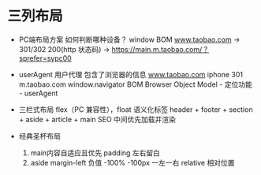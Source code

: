 # 三列布局

- PC端布局方案
    如何判断哪种设备？  window BOM 
    www.taobao.com -> 301/302 200(http 状态码) -> https://main.m.taobao.com/？sprefer=sypc00


- userAgent
    用户代理    包含了浏览器的信息
    www.taobao.com
        iphone  301   m.taobao.com
    window.navigator BOM Browser Object Model
        - 定位功能
        - userAgent

- 三栏式布局 flex（PC 兼容性），float
    语义化标签 header + footer + section + aside + article + main SEO
    中间优先加载并渲染

- 经典圣杯布局
    1. main内容自适应且优先
        padding 左右留白
    2. aside margin-left 负值 -100% -100px 一左一右
        relative 相对位置